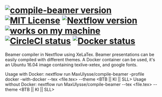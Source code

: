 # [![compile-beamer version][version-badge]][version-link] [![MIT License][license-badge]](LICENSE) [![Nextflow version][nextflow-badge]][nextflow-link] [![works on my machine][works-badge]][works-link] [![CircleCI status][circleci-badge]][circleci-link] [![Docker status][docker-badge]][docker-link]

Beamer compiler in Nextflow using XeLaTex. Beamer presentations can be easily compiled with different themes. A Docker container can be used, it's an Ubuntu 16.04 image containing texlive-xetex, and google fonts.

Usage with Docker:
    nextflow run MaxUlysse/compile-beamer -profile docker -with-docker --tex <file.tex> --theme <BTB || KI || SLL>
Usage without Docker:
    nextflow run MaxUlysse/compile-beamer --tex <file.tex> --theme <BTB || KI || SLL>

[version-badge]:	https://img.shields.io/badge/compile--beamer-v1.0-green.svg
[version-link]:     https://github.com/MaxUlysse/compile-beamer/releases/tag/v1.0
[license-badge]:	https://img.shields.io/badge/license-MIT-blue.svg
[works-badge]:		https://img.shields.io/badge/works_on-my_machine-blue.svg
[works-link]:		https://github.com/nikku/works-on-my-machine
[nextflow-badge]:	https://img.shields.io/badge/nextflow-%E2%89%A50.22.2-brightgreen.svg
[nextflow-link]:	https://nextflow.io/
[circleci-badge]:	https://circleci.com/gh/MaxUlysse/compile-beamer.svg?style=shield
[circleci-link]:	https://circleci.com/gh/MaxUlysse/compile-beamer
[docker-badge]:		https://img.shields.io/docker/automated/maxulysse/compile-beamer.svg
[docker-link]:		https://cloud.docker.com/app/maxulysse/repository/docker/maxulysse/compile-beamer